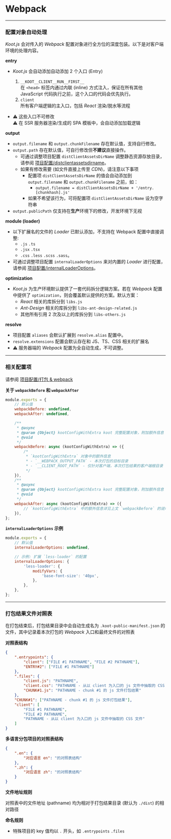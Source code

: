 # Webpack

---

### 配置对象自动处理

_Koot.js_ 会对传入的 _Webpack_ 配置对象进行全方位的深度包装。以下是对客户端环境的处理内容。

**entry**

-   _Koot.js_ 会自动添加自动添加 2 个入口 (Entry)

    1.  `__KOOT__CLIENT__RUN__FIRST__`<br>在 `<head>` 标签内通过内联 (inline) 方式注入，保证在所有其他 JavaScript 代码执行之前，这个入口的代码会优先执行。
    2.  `client`<br>所有客户端逻辑的主入口，包括 _React_ 渲染/脱水等流程

-   ⚠️ 这些入口不可修改
    <br>⚠️ 在 SSR 服务器渲染/生成的 SPA 模板中，会自动添加加载逻辑

**output**

-   `output.filename` 和 `output.chunkFilename` 存在默认值，支持自行修改。
-   `output.path` 存在默认值，可自行修改但**不建议**直接操作。
    -   可通过调整项目配置 `distClientAssetsDirName` 调整静态资源存放目录，请参阅 [项目配置/distclientassetsdirname](/config?id=distclientassetsdirname)。
    -   如果有修改需要 (如文件直接上传至 _CDN_)，请注意以下事项
        -   配置项 `distClientAssetsDirName` 的值会自动添加到 `output.filename` 和 `output.chunkFilename` 之前，如：
            -   `output.filename = distClientAssetsDirName + '/entry.[chunkhash].js'`
        -   如果不希望该行为，可将配置项 `distClientAssetsDirName` 设为空字符串
-   `output.publicPath` 仅支持在**生产**环境下的修改，开发环境下无视

**module (loader)**

-   以下扩展名的文件的 _Loader_ 已默认添加，不支持在 Webpack 配置中直接调整:
    -   `.js` `.ts`
    -   `.jsx` `.tsx`
    -   `.css` `.less` `.scss` `.sass`。
-   可通过调整项目配置 `internalLoaderOptions` 来对内置的 _Loader_ 进行配置，请参阅 [项目配置/internalLoaderOptions](/config?id=internalLoaderOptions)。

**optimization**

-   _Koot.js_ 为生产环境默认提供了一套代码拆分逻辑方案。若在 _Webpack_ 配置中提供了 `optimization`，则会覆盖默认提供的方案。默认方案：
    -   _React_ 相关的库拆分到 `libs.js`
    -   _Ant-Design_ 相关的库拆分到 `libs-ant-design-related.js`
    -   其他所有引用 2 次及以上的库拆分到 `libs-others.js`

**resolve**

-   项目配置 `aliases` 会默认扩展到 `resolve.alias` 配置中。
-   `resolve.extensions` 配置会默认存在和 JS、TS、CSS 相关的扩展名
-   ⚠️ 服务器端的 _Webpack_ 配置为全自动生成，不可调整。

---

### 相关配置项

请参阅 [项目配置/打包 & webpack](/config?id=%e6%89%93%e5%8c%85-amp-webpack)

**关于 `webpackBefore` 和 `webpackAfter`**

```javascript
module.exports = {
    // 默认值
    webpackBefore: undefined,
    webpackAfter: undefined,

    /**
     * @async
     * @param {Object} kootConfigWithExtra koot 完整配置对象，附加额外信息
     * @void
     */
    webpackBefore: async (kootConfigWithExtra) => ({
        /*
         * `kootConfigWithExtra` 对象中的额外信息
         * - `__WEBPACK_OUTPUT_PATH` - 本次打包的目标目录
         * - `__CLIENT_ROOT_PATH` - 仅针对客户端，本次打包结果的客户端根目录
         */
    }),
    /**
     * @async
     * @param {Object} kootConfigWithExtra koot 完整配置对象，附加额外信息
     * @void
     */
    webpackAfter: async (kootConfigWithExtra) => ({
        // `kootConfigWithExtra` 中的额外信息详见上文 `webpackBefore` 的说明
    }),
};
```

**`internalLoaderOptions` 示例**

```javascript
module.exports = {
    // 默认值
    internalLoaderOptions: undefined,

    // 示例: 扩展 `less-loader` 的配置
    internalLoaderOptions: {
        'less-loader': {
            modifyVars: {
                'base-font-size': '40px',
            },
        },
    },
};
```

---

### 打包结果文件对照表

在打包结束后，打包结果目录中会自动生成名为 `.koot-public-manifest.json` 的文件，其中记录着本次打包的 _Webpack_ 入口和最终文件的对照表

**对照表结构**

```json
{
    ".entrypoints": {
        "client": ["FILE #1 PATHNAME", "FILE #2 PATHNAME"],
        "ENTRY#2": ["FILE #1 PATHNAME"]
    },
    ".files": {
        "client.js": "PATHNAME",
        "client.css": "PATHNAME - 从以 client 为入口的 js 文件中抽取的 CSS 文件",
        "CHUNK#1.js": "PATHNAME - chunk #1 的 js 文件打包结果"
    },
    "CHUNK#1": ["PATHNAME - chunk #1 的 js 文件打包结果"],
    "client": [
        "FILE #1 PATHNAME",
        "FILE #2 PATHNAME",
        "PATHNAME - 从以 client 为入口的 js 文件中抽取的 CSS 文件"
    ]
}
```

**多语言分包项目的对照表结构**

```json
{
    ".en": {
        "对应语言 en": "的对照表结构"
    },
    ".zh": {
        "对应语言 zh": "的对照表结构"
    }
}
```

**文件地址规则**

对照表中的文件地址 (pathname) 均为相对于打包结果目录 (默认为 `./dist`) 的相对路径

**命名规则**

-   特殊项目的 key 值均以 `.` 开头，如 `.entrypoints` `.files`
